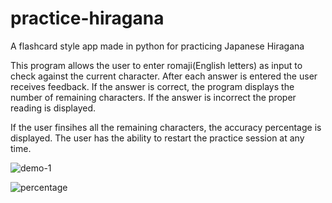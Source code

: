 # practice-hiragana
A flashcard style app made in python for practicing Japanese Hiragana

This program allows the user to enter romaji(English letters) as input to  check against the current character. After each answer is entered the user receives feedback. If the answer is correct, the program displays the number of remaining characters. If the answer is incorrect the proper reading is displayed.

If the user finsihes all the remaining characters, the accuracy percentage is displayed. The user has the ability to restart the practice session at any time.
 
![demo-1](https://user-images.githubusercontent.com/95266637/156119636-7fd21230-ecf5-430e-87b8-20c5d5390dfb.gif)

![percentage](https://user-images.githubusercontent.com/95266637/156120809-8a5ff9e6-dcfe-4138-8654-0867fbe1bec1.png)
